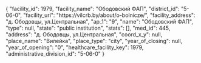 {
    "facility_id": 1979,
    "facility_name": "Ободовский ФАП",
    "district_id": "5-06-0",
    "facility_url": "https:\/\/vilcrb.by\/about\/o-bolnicze\/",
    "facility_address": "д. Ободовцы, ул.Центральная",
    "ap_1": "9",
    "name": "Ободовский ФАП",
    "type": null,
    "state": "public institution",
    "stats": [],
    "med_id": 445,
    "address": "д. Ободовцы, ул.Центральная",
    "coord_x_y": null,
    "place_name": "Вилейка",
    "place_type": "city",
    "year_of_closing": null,
    "year_of_opening": "0",
    "healthcare_facility_key": 1979,
    "administrative_division_id": "5-06-0"
}